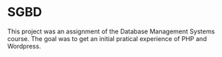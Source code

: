 # SGBD

This project was an assignment of the Database Management Systems course. The goal was to get an initial pratical experience of PHP and Wordpress.

